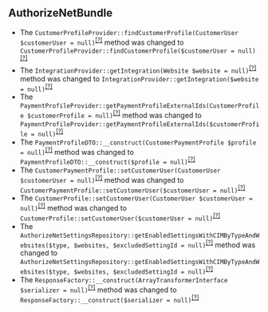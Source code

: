 AuthorizeNetBundle
------------------
* The `CustomerProfileProvider::findCustomerProfile(CustomerUser $customerUser = null)`<sup>[[?]](https://github.com/oroinc/OroAuthorizeNetBundle/tree/6.0.0/Provider/CustomerProfileProvider.php#L38 "Oro\Bundle\AuthorizeNetBundle\Provider\CustomerProfileProvider")</sup> method was changed to `CustomerProfileProvider::findCustomerProfile($customerUser = null)`<sup>[[?]](https://github.com/oroinc/OroAuthorizeNetBundle/tree/6.1.0/Provider/CustomerProfileProvider.php#L38 "Oro\Bundle\AuthorizeNetBundle\Provider\CustomerProfileProvider")</sup>
* The `IntegrationProvider::getIntegration(Website $website = null)`<sup>[[?]](https://github.com/oroinc/OroAuthorizeNetBundle/tree/6.0.0/Provider/IntegrationProvider.php#L34 "Oro\Bundle\AuthorizeNetBundle\Provider\IntegrationProvider")</sup> method was changed to `IntegrationProvider::getIntegration($website = null)`<sup>[[?]](https://github.com/oroinc/OroAuthorizeNetBundle/tree/6.1.0/Provider/IntegrationProvider.php#L34 "Oro\Bundle\AuthorizeNetBundle\Provider\IntegrationProvider")</sup>
* The `PaymentProfileProvider::getPaymentProfileExternalIds(CustomerProfile $customerProfile = null)`<sup>[[?]](https://github.com/oroinc/OroAuthorizeNetBundle/tree/6.0.0/Provider/PaymentProfileProvider.php#L33 "Oro\Bundle\AuthorizeNetBundle\Provider\PaymentProfileProvider")</sup> method was changed to `PaymentProfileProvider::getPaymentProfileExternalIds($customerProfile = null)`<sup>[[?]](https://github.com/oroinc/OroAuthorizeNetBundle/tree/6.1.0/Provider/PaymentProfileProvider.php#L33 "Oro\Bundle\AuthorizeNetBundle\Provider\PaymentProfileProvider")</sup>
* The `PaymentProfileDTO::__construct(CustomerPaymentProfile $profile = null)`<sup>[[?]](https://github.com/oroinc/OroAuthorizeNetBundle/tree/6.0.0/Model/DTO/PaymentProfileDTO.php#L27 "Oro\Bundle\AuthorizeNetBundle\Model\DTO\PaymentProfileDTO")</sup> method was changed to `PaymentProfileDTO::__construct($profile = null)`<sup>[[?]](https://github.com/oroinc/OroAuthorizeNetBundle/tree/6.1.0/Model/DTO/PaymentProfileDTO.php#L27 "Oro\Bundle\AuthorizeNetBundle\Model\DTO\PaymentProfileDTO")</sup>
* The `CustomerPaymentProfile::setCustomerUser(CustomerUser $customerUser = null)`<sup>[[?]](https://github.com/oroinc/OroAuthorizeNetBundle/tree/6.0.0/Entity/CustomerPaymentProfile.php#L198 "Oro\Bundle\AuthorizeNetBundle\Entity\CustomerPaymentProfile")</sup> method was changed to `CustomerPaymentProfile::setCustomerUser($customerUser = null)`<sup>[[?]](https://github.com/oroinc/OroAuthorizeNetBundle/tree/6.1.0/Entity/CustomerPaymentProfile.php#L198 "Oro\Bundle\AuthorizeNetBundle\Entity\CustomerPaymentProfile")</sup>
* The `CustomerProfile::setCustomerUser(CustomerUser $customerUser = null)`<sup>[[?]](https://github.com/oroinc/OroAuthorizeNetBundle/tree/6.0.0/Entity/CustomerProfile.php#L133 "Oro\Bundle\AuthorizeNetBundle\Entity\CustomerProfile")</sup> method was changed to `CustomerProfile::setCustomerUser($customerUser = null)`<sup>[[?]](https://github.com/oroinc/OroAuthorizeNetBundle/tree/6.1.0/Entity/CustomerProfile.php#L133 "Oro\Bundle\AuthorizeNetBundle\Entity\CustomerProfile")</sup>
* The `AuthorizeNetSettingsRepository::getEnabledSettingsWithCIMByTypeAndWebsites($type, $websites, $excludedSettingId = null)`<sup>[[?]](https://github.com/oroinc/OroAuthorizeNetBundle/tree/6.0.0/Entity/Repository/AuthorizeNetSettingsRepository.php#L37 "Oro\Bundle\AuthorizeNetBundle\Entity\Repository\AuthorizeNetSettingsRepository")</sup> method was changed to `AuthorizeNetSettingsRepository::getEnabledSettingsWithCIMByTypeAndWebsites($type, $websites, $excludedSettingId = null)`<sup>[[?]](https://github.com/oroinc/OroAuthorizeNetBundle/tree/6.1.0/Entity/Repository/AuthorizeNetSettingsRepository.php#L37 "Oro\Bundle\AuthorizeNetBundle\Entity\Repository\AuthorizeNetSettingsRepository")</sup>
* The `ResponseFactory::__construct(ArrayTransformerInterface $serializer = null)`<sup>[[?]](https://github.com/oroinc/OroAuthorizeNetBundle/tree/6.0.0/AuthorizeNet/Response/ResponseFactory.php#L16 "Oro\Bundle\AuthorizeNetBundle\AuthorizeNet\Response\ResponseFactory")</sup> method was changed to `ResponseFactory::__construct($serializer = null)`<sup>[[?]](https://github.com/oroinc/OroAuthorizeNetBundle/tree/6.1.0/AuthorizeNet/Response/ResponseFactory.php#L16 "Oro\Bundle\AuthorizeNetBundle\AuthorizeNet\Response\ResponseFactory")</sup>

